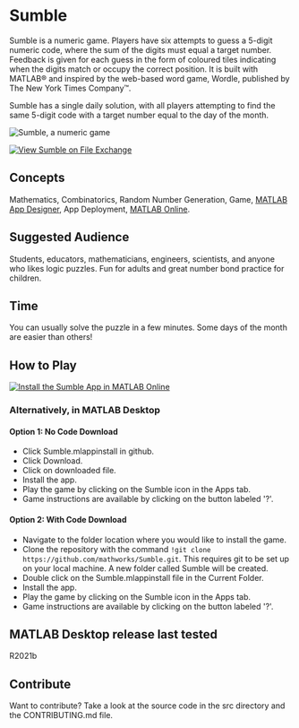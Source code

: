 # Sumble 

Sumble is a numeric game. Players have six attempts to guess a 5-digit numeric code, where the sum of the digits must equal a target number. Feedback is given for each guess in the form of coloured tiles indicating when the digits match or occupy the correct position. It is built with MATLAB® and inspired by the web-based word game, Wordle, published by The New York Times Company™.

Sumble has a single daily solution, with all players attempting to find the same 5-digit code with a target number equal to the day of the month.

![Sumble, a numeric game](/src/SumbleIcon.jpg)

[![View Sumble on File Exchange](https://www.mathworks.com/matlabcentral/images/matlab-file-exchange.svg)](https://www.mathworks.com/matlabcentral/fileexchange/108564-sumble)

 
## Concepts
Mathematics, Combinatorics, Random Number Generation, Game, [MATLAB App Designer](https://www.mathworks.com/products/matlab/app-designer.html), App Deployment, [MATLAB Online](https://matlab.mathworks.com/). 

## Suggested Audience
Students, educators, mathematicians, engineers, scientists, and anyone who likes logic puzzles. Fun for adults and great number bond practice for children.

## Time
You can usually solve the puzzle in a few minutes. Some days of the month are easier than others! 

## How to Play

[![Install the Sumble App in MATLAB Online](https://www.mathworks.com/images/responsive/global/open-in-matlab-online.svg)](https://matlab.mathworks.com/open/github/v1?repo=mathworks/Sumble&file=Sumble.mlappinstall) 

### Alternatively, in MATLAB Desktop 

#### Option 1: No Code Download 
* Click Sumble.mlappinstall in github.
* Click Download.
* Click on downloaded file.
* Install the app. 
* Play the game by clicking on the Sumble icon in the Apps tab. 
* Game instructions are available by clicking on the button labeled '?'.

#### Option 2: With Code Download 
* Navigate to the folder location where you would like to install the game.
* Clone the repository with the command `!git clone https://github.com/mathworks/Sumble.git`. This requires git to be set up on your local machine. A new folder called Sumble will be created. 
* Double click on the Sumble.mlappinstall file in the Current Folder. 
* Install the app.
* Play the game by clicking on the Sumble icon in the Apps tab. 
* Game instructions are available by clicking on the button labeled '?'.  

## MATLAB Desktop release last tested
R2021b 

## Contribute
Want to contribute? Take a look at the source code in the src directory and the CONTRIBUTING.md file. 



